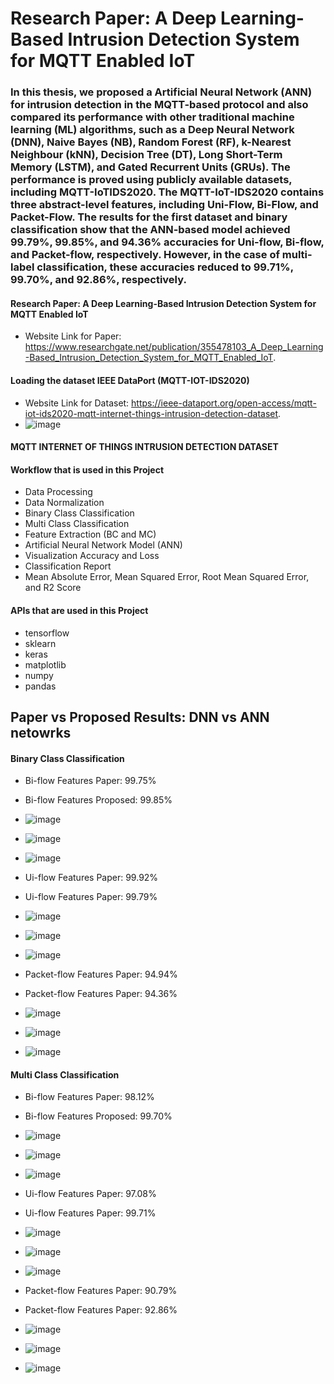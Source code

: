 # Research Paper: A Deep Learning-Based Intrusion Detection System for MQTT Enabled IoT

###  In this thesis, we proposed a Artificial Neural Network (ANN) for intrusion detection in the MQTT-based protocol and also compared its performance with other traditional machine learning (ML) algorithms, such as a Deep Neural Network (DNN), Naive Bayes (NB), Random Forest (RF), k-Nearest Neighbour (kNN), Decision Tree (DT), Long Short-Term Memory (LSTM), and Gated Recurrent Units (GRUs). The performance is proved using publicly available datasets, including MQTT-IoTIDS2020. The MQTT-IoT-IDS2020 contains three abstract-level features, including Uni-Flow, Bi-Flow, and Packet-Flow. The results for the first dataset and binary classification show that the ANN-based model achieved 99.79%, 99.85%, and 94.36% accuracies for Uni-flow, Bi-flow, and Packet-flow, respectively. However, in the case of multi-label classification, these accuracies reduced to 99.71%, 99.70%, and 92.86%, respectively.

#### Research Paper: A Deep Learning-Based Intrusion Detection System for MQTT Enabled IoT
- Website Link for Paper: <https://www.researchgate.net/publication/355478103_A_Deep_Learning-Based_Intrusion_Detection_System_for_MQTT_Enabled_IoT>.

#### Loading the dataset IEEE DataPort (MQTT-IOT-IDS2020)
- Website Link for Dataset: <https://ieee-dataport.org/open-access/mqtt-iot-ids2020-mqtt-internet-things-intrusion-detection-dataset>.
- ![image](https://user-images.githubusercontent.com/74346775/184631198-2e285ae9-c5bb-400f-95e4-8d11574c3618.png)
#### MQTT INTERNET OF THINGS INTRUSION DETECTION DATASET

#### Workflow that is used in this Project
- Data Processing
- Data Normalization
- Binary Class Classification
- Multi Class Classification
- Feature Extraction (BC and MC)
- Artificial Neural Network Model (ANN)
- Visualization Accuracy and Loss
- Classification Report
- Mean Absolute Error, Mean Squared Error, Root Mean Squared Error, and R2 Score

#### APIs that are used in this Project
- tensorflow
- sklearn
- keras
- matplotlib
- numpy
- pandas

## Paper vs Proposed Results: DNN vs ANN netowrks

#### Binary Class Classification

- Bi-flow Features Paper: 99.75%
- Bi-flow Features Proposed: 99.85%
- ![image](https://user-images.githubusercontent.com/74346775/184626036-9cdf59cf-fde2-46cc-9af3-844d0fe70723.png)
- ![image](https://user-images.githubusercontent.com/74346775/184626150-9a6f98db-b45c-40d7-b3cb-579c8ab9f6f2.png)
- ![image](https://user-images.githubusercontent.com/74346775/184626300-7e0a63dc-4b8b-4ff0-bac8-1d6cb492c8c0.png)

- Ui-flow Features Paper: 99.92%
- Ui-flow Features Paper: 99.79%
- ![image](https://user-images.githubusercontent.com/74346775/184626355-958488e9-64c9-404b-a2ff-732f42b84fb7.png)
- ![image](https://user-images.githubusercontent.com/74346775/184626386-9de5528e-f7f6-4a0a-96a8-7abdf0f139eb.png)
- ![image](https://user-images.githubusercontent.com/74346775/184626451-21232b91-0cac-4dfe-aa69-b5738ba7426e.png)

- Packet-flow Features Paper: 94.94%
- Packet-flow Features Paper: 94.36%
- ![image](https://user-images.githubusercontent.com/74346775/184626492-1f96dc18-475d-45ac-8878-153a475cc84c.png)
- ![image](https://user-images.githubusercontent.com/74346775/184626549-c1b197c4-ae54-49b1-afbd-779ef947f6d9.png)
- ![image](https://user-images.githubusercontent.com/74346775/184626596-94a59fac-d84a-4e50-bd96-3d2aecc557ef.png)

#### Multi Class Classification

- Bi-flow Features Paper: 98.12%
- Bi-flow Features Proposed: 99.70%
- ![image](https://user-images.githubusercontent.com/74346775/184626701-25c7b791-b66e-4f29-b427-1833033a4043.png)
- ![image](https://user-images.githubusercontent.com/74346775/184626769-38636742-27a1-4b6b-9e99-b614d760357d.png)
- ![image](https://user-images.githubusercontent.com/74346775/184626807-d9d9cf26-c08f-4143-bd85-34e8f1f607be.png)

- Ui-flow Features Paper: 97.08%
- Ui-flow Features Paper: 99.71%
- ![image](https://user-images.githubusercontent.com/74346775/184626880-2a061018-699e-4815-baaa-b98907a701fd.png)
- ![image](https://user-images.githubusercontent.com/74346775/184626923-8fce8204-e8a1-4418-949d-5884ee741e0b.png)
- ![image](https://user-images.githubusercontent.com/74346775/184626962-5c9ec2ba-60ab-4122-bd2b-c47f8ba0cf2a.png)

- Packet-flow Features Paper: 90.79%
- Packet-flow Features Paper: 92.86%
- ![image](https://user-images.githubusercontent.com/74346775/184626997-67851ce8-a3e1-463b-a8c2-dfabbd18c5f2.png)
- ![image](https://user-images.githubusercontent.com/74346775/184627040-3688eb80-6692-4dd0-8f6b-7746dec47a31.png)
- ![image](https://user-images.githubusercontent.com/74346775/184627138-4c98b516-aa50-483c-b4f9-f91f13bb2139.png)

